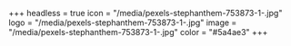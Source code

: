 +++
headless = true
icon = "/media/pexels-stephanthem-753873-1-.jpg"
logo = "/media/pexels-stephanthem-753873-1-.jpg"
image = "/media/pexels-stephanthem-753873-1-.jpg"
color = "#5a4ae3"
+++
